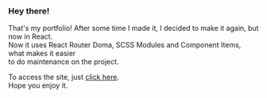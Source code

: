 ### Hey there! 

That's my portfolio! After some time I made it, I decided to make it again, but now in React.\
Now it uses React Router Doma, SCSS Modules and Component Items, what makes it easier\
to do maintenance on the project.

To access the site, just [click here](https://edwardribas.github.io/edwardribas).\
Hope you enjoy it.

